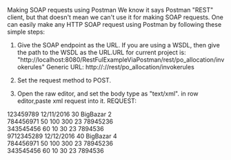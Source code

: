 Making SOAP requests using Postman
We know it says Postman "REST" client, but that doesn't mean we can't use it for making SOAP requests. 
One can easily make any HTTP SOAP request using Postman by following these simple steps:

1. Give the SOAP endpoint as the URL. If you are using a WSDL, then give the path to the WSDL as the URL.URL for current project is:
"http://localhost:8080/RestFulExampleViaPostman/rest/po_allocation/invokerules"
Generic URL: http://<localhost>:<port number>/<Project name>/rest/po_allocation/invokerules

2. Set the request method to POST.

3. Open the raw editor, and set the body type as "text/xml".
in row editor,paste xml request into it.
REQUEST:

<?xml version="1.0"?>
<PurchaseOrderDetails>
<PurchaseOrder>
<PONumber>123459789</PONumber>
<POExpiryDate>12/11/2016</POExpiryDate>
<MRSalience>30</MRSalience>
<RetailerName>BigBazar</RetailerName>
<BranchCode>2</BranchCode>
<Article>
<ArticleNumber>784456971</ArticleNumber>
<PendingPOQuantity>50</PendingPOQuantity>
<BranchQuantity>100</BranchQuantity>
<HubQuantity>300</HubQuantity>
<DepotQuantity>23</DepotQuantity>
<Recommendations></Recommendations>
<Flag></Flag>
<RecommendedQuantity></RecommendedQuantity>
<Pcode>78945236</Pcode>
</Article>
<Article>
<ArticleNumber>343545456</ArticleNumber>
<PendingPOQuantity>60</PendingPOQuantity>
<BranchQuantity>10</BranchQuantity>
<HubQuantity>30</HubQuantity>
<DepotQuantity>23</DepotQuantity>
<Recommendations></Recommendations>
<Flag></Flag>
<RecommendedQuantity></RecommendedQuantity>
<Pcode>7894536</Pcode>
</Article>
</PurchaseOrder>
<PurchaseOrder>
<PONumber>9712345289</PONumber>
<POExpiryDate>12/12/2016</POExpiryDate>
<MRSalience>40</MRSalience>
<RetailerName>BigBazar</RetailerName>
<BranchCode>4</BranchCode>
<Article>
<ArticleNumber>784456971</ArticleNumber>
<PendingPOQuantity>50</PendingPOQuantity>
<BranchQuantity>100</BranchQuantity>
<HubQuantity>300</HubQuantity>
<DepotQuantity>23</DepotQuantity>
<Recommendations></Recommendations>
<Flag></Flag>
<RecommendedQuantity></RecommendedQuantity>
<Pcode>78945236</Pcode>
</Article>
<Article>
<ArticleNumber>343545456</ArticleNumber>
<PendingPOQuantity>60</PendingPOQuantity>
<BranchQuantity>10</BranchQuantity>
<HubQuantity>30</HubQuantity>
<DepotQuantity>23</DepotQuantity>
<Recommendations></Recommendations>
<Flag></Flag>
<RecommendedQuantity></RecommendedQuantity>
<Pcode>7894536</Pcode>
</Article>
</PurchaseOrder>
</PurchaseOrderDetails>
